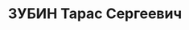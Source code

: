 ---
title: ЗУБИН Тарас Сергеевич
description: "Род. в 1915, Томская губ., Убинская вол., дер. Реун. Проживал: г. Абакан.\
  \ Счетовод вагонного депо \n  Арестован 24.06.1937. Обв.: к.-р. агитация. Приговор:\
  \ ВК ВС СССР, 20.07.1938 – 10 лет ИТЛ. \n  Реабилитирован ВК ВС СССР 12.05.1956"
---